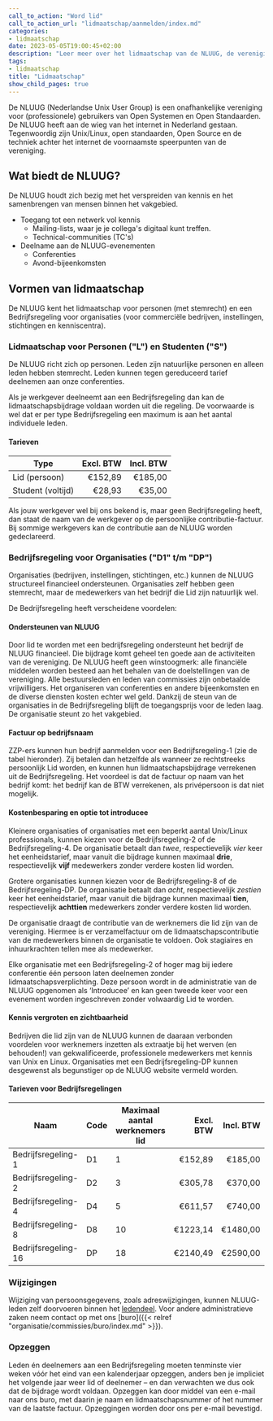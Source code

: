 ```yaml
---
call_to_action: "Word lid"
call_to_action_url: "lidmaatschap/aanmelden/index.md"
categories:
- lidmaatschap
date: 2023-05-05T19:00:45+02:00
description: "Leer meer over het lidmaatschap van de NLUUG, de vereniging van professionele gebruikers van open systemen en open standaarden"
tags:
- lidmaatschap
title: "Lidmaatschap"
show_child_pages: true
---
```


De NLUUG (Nederlandse Unix User Group) is een onafhankelijke vereniging voor (professionele) gebruikers van Open Systemen en Open Standaarden. De NLUUG heeft aan de wieg van het internet in Nederland gestaan. Tegenwoordig zijn Unix/Linux, open standaarden, Open Source en de techniek achter het internet de voornaamste speerpunten van de vereniging.

## Wat biedt de NLUUG?

De NLUUG houdt zich bezig met het verspreiden van kennis en het samenbrengen van mensen binnen het vakgebied.

* Toegang tot een netwerk vol kennis
  * Mailing-lists, waar je je collega's digitaal kunt treffen.
  * Technical-communities (TC's)
* Deelname aan de NLUUG-evenementen
  * Conferenties
  * Avond-bijeenkomsten

## Vormen van lidmaatschap

De NLUUG kent het lidmaatschap voor personen (met stemrecht) en een Bedrijfsregeling voor organisaties (voor commerciële bedrijven, instellingen, stichtingen en kenniscentra).

### Lidmaatschap voor Personen ("L") en Studenten ("S")

De NLUUG richt zich op personen. Leden zijn natuurlijke personen en alleen leden hebben stemrecht. Leden kunnen tegen gereduceerd tarief deelnemen aan onze conferenties.

Als je werkgever deelneemt aan een Bedrijfsregeling dan kan de lidmaatschapsbijdrage voldaan worden uit die regeling. De voorwaarde is wel dat er per type Bedrijfsregeling een maximum is aan het aantal individuele leden.

#### Tarieven

| Type              | Excl. BTW | Incl. BTW |
| ---               | --------: | --------: |
| Lid (persoon)     | €152,89   | €185,00   |
| Student (voltijd) | €28,93    | €35,00    |

Als jouw werkgever wel bij ons bekend is, maar geen Bedrijfsregeling heeft, dan staat de naam van de werkgever op de persoonlijke contributie-factuur. Bij sommige werkgevers kan de contributie aan de NLUUG worden gedeclareerd.

### Bedrijfsregeling voor Organisaties ("D1" t/m "DP")

Organisaties (bedrijven, instellingen, stichtingen, etc.) kunnen de NLUUG structureel financieel ondersteunen. Organisaties zelf hebben geen stemrecht, maar de medewerkers van het bedrijf die Lid zijn natuurlijk wel.

De Bedrijfsregeling heeft verscheidene voordelen:

#### Ondersteunen van NLUUG
Door lid te worden met een bedrijfsregeling ondersteunt het bedrijf de NLUUG financieel. Die bijdrage komt geheel ten goede aan de activiteiten van de vereniging. De NLUUG heeft geen winstoogmerk: alle financiële middelen worden besteed aan het behalen van de doelstellingen van de vereniging. Alle bestuursleden en leden van commissies zijn onbetaalde vrijwilligers. Het organiseren van conferenties en andere bijeenkomsten en de diverse diensten kosten echter wel geld. Dankzij de steun van de organisaties in de Bedrijfsregeling blijft de toegangsprijs voor de leden laag. De organisatie steunt zo het vakgebied.

#### Factuur op bedrijfsnaam
ZZP-ers kunnen hun bedrijf aanmelden voor een Bedrijfsregeling-1 (zie de tabel hieronder). Zij betalen dan hetzelfde als wanneer ze rechtstreeks persoonlijk Lid worden, en kunnen hun lidmaatschapsbijdrage verrekenen uit de Bedrijfsregeling. Het voordeel is dat de factuur op naam van het bedrijf komt: het bedrijf kan de BTW verrekenen, als privépersoon is dat niet mogelijk.

#### Kostenbesparing en optie tot introducee
Kleinere organisaties of organisaties met een beperkt aantal Unix/Linux professionals, kunnen kiezen voor de Bedrijfsregeling-2 of de Bedrijfsregeling-4. De organisatie betaalt dan *twee*, respectievelijk *vier* keer het eenheidstarief, maar vanuit die bijdrage kunnen maximaal **drie**, respectievelijk **vijf** medewerkers zonder verdere kosten lid worden.

Grotere organisaties kunnen kiezen voor de Bedrijfsregeling-8 of de Bedrijfsregeling-DP. De organisatie betaalt dan *acht*, respectievelijk *zestien* keer het eenheidstarief, maar vanuit die bijdrage kunnen maximaal **tien**, respectievelijk **achttien** medewerkers zonder verdere kosten lid worden.

De organisatie draagt de contributie van de werknemers die lid zijn van de vereniging. Hiermee is er verzamelfactuur om de lidmaatschapscontributie van de medewerkers binnen de organisatie te voldoen. Ook stagiaires en inhuurkrachten tellen mee als medewerker.

Elke organisatie met een Bedrijfsregeling-2 of hoger mag bij iedere conferentie één persoon laten deelnemen zonder lidmaatschapsverplichting. Deze persoon wordt in de administratie van de NLUUG opgenomen als ‘Introducee’ en kan geen tweede keer voor een evenement worden ingeschreven zonder volwaardig Lid te worden.

#### Kennis vergroten en zichtbaarheid
Bedrijven die lid zijn van de NLUUG kunnen de daaraan verbonden voordelen voor werknemers inzetten als extraatje bij het werven (en behouden!) van gekwalificeerde, professionele medewerkers met kennis van Unix en Linux. Organisaties met een Bedrijfsregeling-DP kunnen desgewenst als begunstiger op de NLUUG website vermeld worden.

#### Tarieven voor Bedrijfsregelingen

| Naam                | Code | Maximaal aantal werknemers lid | Excl. BTW | Incl. BTW |
| ---                 | ---  | ---                            | --------: | --------: |
| Bedrijfsregeling-1  | D1   | 1                              | €152,89   | €185,00   |
| Bedrijfsregeling-2  | D2   | 3                              | €305,78   | €370,00   |
| Bedrijfsregeling-4  | D4   | 5                              | €611,57   | €740,00   |
| Bedrijfsregeling-8  | D8   | 10                             | €1223,14  | €1480,00  |
| Bedrijfsregeling-16 | DP   | 18                             | €2140,49  | €2590,00  |

### Wijzigingen

Wijziging van persoonsgegevens, zoals adreswijzigingen, kunnen NLUUG-leden zelf doorvoeren binnen het [ledendeel](https://leden.nluug.nl/). Voor andere administratieve zaken neem contact op met ons [buro]({{< relref "organisatie/commissies/buro/index.md" >}}).

### Opzeggen

Leden én deelnemers aan een Bedrijfsregeling moeten tenminste vier weken vóór het eind van een kalenderjaar opzeggen, anders ben je impliciet het volgende jaar weer lid of deelnemer – en dan verwachten we dus ook dat de bijdrage wordt voldaan. Opzeggen kan door middel van een e-mail naar ons buro, met daarin je naam en lidmaatschapsnummer of het nummer van de laatste factuur. Opzeggingen worden door ons per e-mail bevestigd.
